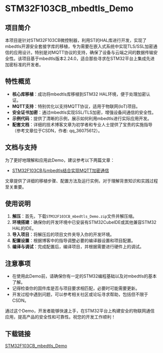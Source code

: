 # STM32F103CB_mbedtls_Demo

## 项目简介

本项目是针对STM32F103CB微控制器，利用ST的HAL库进行开发，实现了mbedtls开源安全套接字库的移植，专为需要在嵌入式系统中实现TLS/SSL加密通信的应用设计。特别是对MQTT协议的支持，确保了设备与云端之间的数据传输安全性。该项目基于mbedtls版本2.24.0，适合那些寻求在STM32平台上集成先进加密标准的开发者。

## 特性概览

- **核心库移植**：成功将mbedtls库移植到STM32 HAL环境，便于处理加密认证。
- **MQTT支持**：特别优化以支持MQTT协议，适用于物联网(IoT)项目。
- **安全证书加密**：通过mbedtls实现SSL/TLS加密，增强设备间通信的安全性。
- **示例代码**：提供了清晰的示例，展示如何利用mbedtls进行实际应用开发。
- **配套文档**：详细的技术博客文章为初学者和专业人士提供了宝贵的实施指导（参考文章位于CSDN，作者: qq_36075612）。

## 文档与支持

为了更好地理解和应用此Demo，建议参考以下两篇文章：
- [STM32F103CB与mbedtls结合实现MQTT加密通信](https://blog.csdn.net/qq_36075612/article/details/115962112)

文章提供了详细的移植步骤、配置方法及运行实例，对于理解背景知识和实践过程至关重要。

## 使用说明

1. **解压**：首先，下载`STM32F103CB_mbedtls_Demo.zip`文件并解压缩。
2. **环境搭建**：确保你的开发环境中已安装有STM32CubeIDE或其他兼容STM32 HAL的IDE。
3. **导入项目**：将解压后的项目文件夹导入你的开发环境。
4. **配置设置**：根据博客中的指导调整必要的编译器设置和项目配置。
5. **编译与调试**：完成配置后，编译项目，并根据需要进行硬件上的调试。

## 注意事项

- 在使用此Demo前，请确保你有一定的STM32编程基础以及对mbedtls的基本了解。
- 记得检查你的固件库是否与项目要求相匹配，必要时可能需要更新。
- 开发过程中遇到问题，可以参考相关社区或论坛寻求帮助，包括但不限于CSDN。

通过这个Demo，开发者能够快速上手，在STM32平台上构建安全的物联网通信应用，提高产品的安全性和可靠性。祝您的开发工作顺利！

## 下载链接

[STM32F103CB_mbedtls_Demo](https://pan.quark.cn/s/5cccb1c9d3bf)